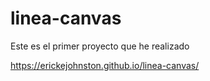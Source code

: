 # linea-canvas
Este es el primer proyecto que he realizado

https://erickejohnston.github.io/linea-canvas/
